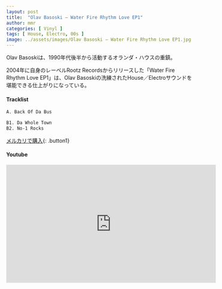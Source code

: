 ```yaml
---
layout: post
title:  "Olav Basoski – Water Fire Rhythm Love EP1"
author: mmr
categories: [ Vinyl ]
tags: [ House, Electro, 00s ]
image: ../assets/images/Olav Basoski – Water Fire Rhythm Love EP1.jpg
---
```


Olav Basoskiは、1990年代後半から活動するオランダ・ハウスの重鎮。

2004年に自身のレーベルRootz Recordsからリリースした「Water Fire Rhythm Love EP1」は、Olav Basoskiの洗練されたHouse／Electroサウンドを堪能できる仕上がりになっている。

#### Tracklist
```md
A. Back Of Da Bus

B1. Da Whole Town
B2. No-1 Rocks
```

[メルカリで購入](https://jp.mercari.com/item/m50607428218?afid=6142608987){: .button1}

#### Youtube
<iframe width="560" height="315" src="https://www.youtube.com/embed/7Q4eFfBaZwk?si=SWnq_Ga-KR_3LVOs" title="YouTube video player" frameborder="0" allow="accelerometer; autoplay; clipboard-write; encrypted-media; gyroscope; picture-in-picture; web-share" referrerpolicy="strict-origin-when-cross-origin" allowfullscreen></iframe>